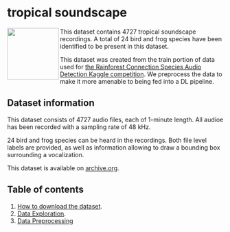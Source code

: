 # tropical soundscape

<img src="https://upload.wikimedia.org/wikipedia/commons/0/0d/Puerto_Rico_El_Yunque_1.jpg" width="120" align="left">

This dataset contains 4727 tropical soundscape recordings. A total of 24 bird and frog species have been identified to be present in this dataset.

This dataset was created from the train portion of data used for [the Rainforest Connection Species Audio Detection Kaggle competition](https://www.kaggle.com/c/rfcx-species-audio-detection/overview). We preprocess the data to make it more amenable to being fed into a DL pipeline.


## Dataset information

This dataset consists of 4727 audio files, each of 1-minute length. All audioe has been recorded with a sampling rate of 48 kHz.

24 bird and frog species can be heard in the recordings. Both file level labels are provided, as well as information allowing to draw a bounding box surrounding a vocalization.

This dataset is available on [archive.org](https://archive.org/details/tropical_soundscape).

## Table of contents

1. [How to download the dataset](https://github.com/earthspecies/library.internal/blob/main/geladas/01_Download_Dataset.ipynb).
2. [Data Exploration](https://github.com/earthspecies/library.internal/blob/main/geladas/99_Data_Preprocessing.ipynb).
3. [Data Preprocessing]()

